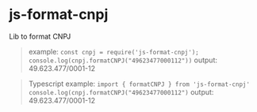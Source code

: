 # js-format-cnpj

Lib to format CNPJ

> example:
> `const cnpj = require('js-format-cnpj');
> console.log(cnpj.formatCNPJ("49623477000112"))` 
> output:
> 49.623.477/0001-12

> Typescript example:
> `import { formatCNPJ } from 'js-format-cnpj'
> console.log(cnpj.formatCNPJ("49623477000112")`
> output:
> 49.623.477/0001-12